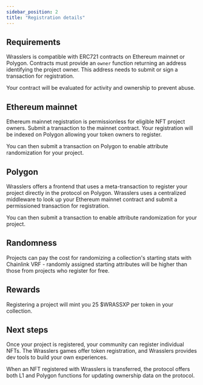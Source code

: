```yaml
---
sidebar_position: 2
title: "Registration details"
---
```


## Requirements

Wrasslers is compatible with ERC721 contracts on Ethereum mainnet or Polygon. Contracts must provide an `owner` function returning an address identifying the project owner. This address needs to submit or sign a transaction for registration.

Your contract will be evaluated for activity and ownership to prevent abuse.

## Ethereum mainnet

Ethereum mainnet registration is permissionless for eligible NFT project owners. Submit a transaction to the mainnet contract. Your registration will be indexed on Polygon allowing your token owners to register.

You can then submit a transaction on Polygon to enable attribute randomization for your project.

## Polygon

Wrasslers offers a frontend that uses a meta-transaction to register your project directly in the protocol on Polygon. Wrasslers uses a centralized middleware to look up your Ethereum mainnet contract and submit a permissioned transaction for registration.

You can then submit a transaction to enable attribute randomization for your project.

## Randomness

Projects can pay the cost for randomizing a collection's starting stats with Chainlink VRF - randomly assigned starting attributes will be higher than those from projects who register for free.



## Rewards

Registering a project will mint you 25 $WRASSXP per token in your collection. 


## Next steps

Once your project is registered, your community can register individual NFTs. The Wrasslers games offer token registration, and Wrasslers provides dev tools to build your own experiences.

When an NFT registered with Wrasslers is transferred, the protocol offers both L1 and Polygon functions for updating ownership data on the protocol.

